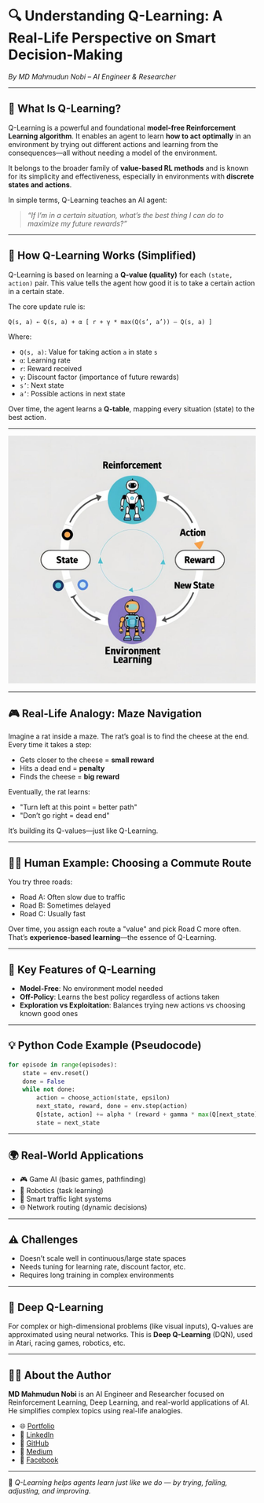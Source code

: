 
# 🔍 Understanding Q-Learning: A Real-Life Perspective on Smart Decision-Making

*By MD Mahmudun Nobi – AI Engineer & Researcher*

---

## 🧠 What Is Q-Learning?

Q-Learning is a powerful and foundational **model-free Reinforcement Learning algorithm**. It enables an agent to learn **how to act optimally** in an environment by trying out different actions and learning from the consequences—all without needing a model of the environment.

It belongs to the broader family of **value-based RL methods** and is known for its simplicity and effectiveness, especially in environments with **discrete states and actions**.

In simple terms, Q-Learning teaches an AI agent:  
> *“If I’m in a certain situation, what’s the best thing I can do to maximize my future rewards?”*

---

## 📐 How Q-Learning Works (Simplified)

Q-Learning is based on learning a **Q-value (quality)** for each `(state, action)` pair. This value tells the agent how good it is to take a certain action in a certain state.

The core update rule is:

```
Q(s, a) ← Q(s, a) + α [ r + γ * max(Q(s’, a’)) – Q(s, a) ]
```

Where:
- `Q(s, a)`: Value for taking action `a` in state `s`
- `α`: Learning rate
- `r`: Reward received
- `γ`: Discount factor (importance of future rewards)
- `s’`: Next state
- `a’`: Possible actions in next state

Over time, the agent learns a **Q-table**, mapping every situation (state) to the best action.

---

![Q-Learning Flow](https://raw.githubusercontent.com/Nobi004/blogs/main/reinforcement_learning/RL.jpg)

---

## 🎮 Real-Life Analogy: Maze Navigation

Imagine a rat inside a maze. The rat’s goal is to find the cheese at the end. Every time it takes a step:

- Gets closer to the cheese = **small reward**
- Hits a dead end = **penalty**
- Finds the cheese = **big reward**

Eventually, the rat learns:  
- "Turn left at this point = better path"  
- "Don’t go right = dead end"

It’s building its Q-values—just like Q-Learning.

---

## 🧍‍♂️ Human Example: Choosing a Commute Route

You try three roads:
- Road A: Often slow due to traffic
- Road B: Sometimes delayed
- Road C: Usually fast

Over time, you assign each route a "value" and pick Road C more often. That’s **experience-based learning**—the essence of Q-Learning.

---

## 🧰 Key Features of Q-Learning

- **Model-Free**: No environment model needed
- **Off-Policy**: Learns the best policy regardless of actions taken
- **Exploration vs Exploitation**: Balances trying new actions vs choosing known good ones

---

## 💡 Python Code Example (Pseudocode)

```python
for episode in range(episodes):
    state = env.reset()
    done = False
    while not done:
        action = choose_action(state, epsilon)
        next_state, reward, done = env.step(action)
        Q[state, action] += alpha * (reward + gamma * max(Q[next_state]) - Q[state, action])
        state = next_state
```

---

## 🌍 Real-World Applications

- 🎮 Game AI (basic games, pathfinding)
- 🤖 Robotics (task learning)
- 🚦 Smart traffic light systems
- 🌐 Network routing (dynamic decisions)

---

## ⚠️ Challenges

- Doesn’t scale well in continuous/large state spaces
- Needs tuning for learning rate, discount factor, etc.
- Requires long training in complex environments

---

## 🚀 Deep Q-Learning

For complex or high-dimensional problems (like visual inputs), Q-values are approximated using neural networks. This is **Deep Q-Learning** (DQN), used in Atari, racing games, robotics, etc.

---

## 👨‍💻 About the Author

**MD Mahmudun Nobi** is an AI Engineer and Researcher focused on Reinforcement Learning, Deep Learning, and real-world applications of AI. He simplifies complex topics using real-life analogies.

- 🌐 [Portfolio](https://nobi04.pythonanywhere.com/)
- 💼 [LinkedIn](https://www.linkedin.com/in/nobi04/)
- 🐙 [GitHub](https://github.com/Nobi004)
- 📝 [Medium](https://medium.com/@Nobi04)
- 📘 [Facebook](https://www.facebook.com/mahmudunnobi04)

---

🧠 *Q-Learning helps agents learn just like we do — by trying, failing, adjusting, and improving.*
